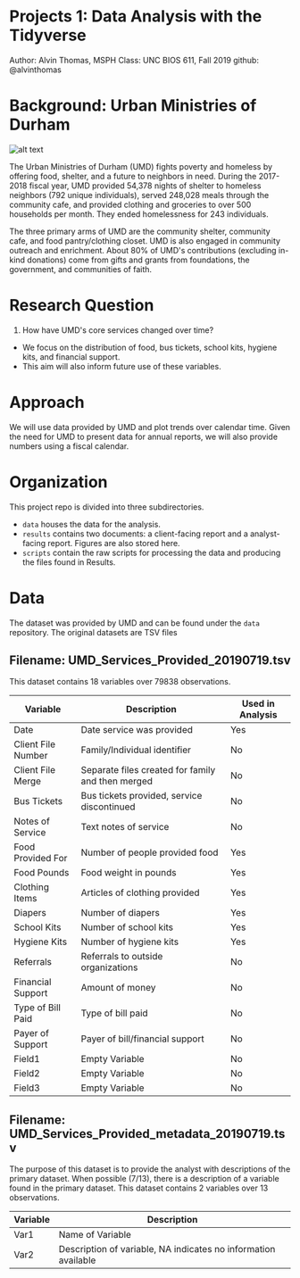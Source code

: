 # Projects 1: Data Analysis with the Tidyverse
Author: Alvin Thomas, MSPH
Class: UNC BIOS 611, Fall 2019
github: @alvinthomas

# Background: Urban Ministries of Durham
![alt text](http://www.umdurham.org/assets/images/logo-new1.png "Urban Ministries Logo")

The Urban Ministries of Durham (UMD) fights poverty and homeless by offering food, shelter, and a future to neighbors in need. During the 2017-2018 fiscal year, UMD provided 54,378 nights of shelter to homeless neighbors (792 unique individuals), served 248,028 meals through the community cafe, and provided clothing and groceries to over 500 households per month. They ended homelessness for 243 individuals.

The three primary arms of UMD are the community shelter, community cafe, and food pantry/clothing closet. UMD is also engaged in community outreach and enrichment. About 80% of UMD's contributions (excluding in-kind donations) come from gifts and grants from foundations, the government, and communities of faith.

# Research Question
1) How have UMD's core services changed over time?
* We focus on the distribution of food, bus tickets, school kits, hygiene kits, and financial support.
* This aim will also inform future use of these variables.

# Approach

We will use data provided by UMD and plot trends over calendar time. Given the need for UMD to present data for annual reports, we will also provide numbers using a fiscal calendar.


# Organization

This project repo is divided into three subdirectories.
* `data` houses the data for the analysis.
* `results` contains two documents: a client-facing report and a analyst-facing report. Figures are also stored here.
* `scripts` contain the raw scripts for processing the data and producing the files found in Results.

# Data

The dataset was provided by UMD and can be found under the `data` repository. The original datasets are TSV files

## Filename: UMD_Services_Provided_20190719.tsv

This dataset contains 18 variables over 79838 observations.

Variable | Description | Used in Analysis
---|---|---
Date | Date service was provided | Yes
Client File Number | Family/Individual identifier | No
Client File Merge | Separate files created for family and then merged | No
Bus Tickets | Bus tickets provided, service discontinued | No
Notes of Service | Text notes of service | No
Food Provided For | Number of people provided food | Yes
Food Pounds | Food weight in pounds | Yes
Clothing Items | Articles of clothing provided | Yes
Diapers | Number of diapers | Yes
School Kits | Number of school kits | Yes
Hygiene Kits | Number of hygiene kits | Yes
Referrals | Referrals to outside organizations | No
Financial Support | Amount of money | No
Type of Bill Paid | Type of bill paid | No
Payer of Support | Payer of bill/financial support | No
Field1 | Empty Variable | No
Field2 | Empty Variable | No
Field3 | Empty Variable | No

## Filename: UMD_Services_Provided_metadata_20190719.tsv

The purpose of this dataset is to provide the analyst with descriptions of the primary dataset. When possible (7/13), there is a description of a variable found in the primary dataset. This dataset contains 2 variables over 13 observations.

Variable | Description
---|---
Var1 | Name of Variable
Var2 | Description of variable, NA indicates no information available
